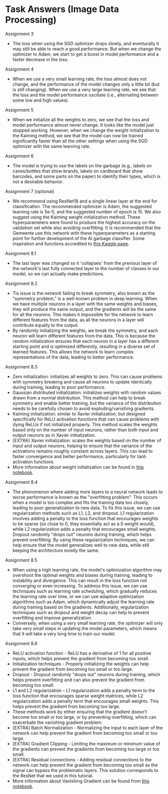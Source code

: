 # Task Answers (Image Data Processing)

Assignment 3
- The loss when using the SGD optimizer drops slowly, and eventurally it may still be able to reach a good performance. But when we change the optimizer to Adam, we start to get a boost in model performance and a faster decrease in the loss.

Assignment 4
- When we use a very small learning rate, the loss almost does not change, and the performance of the model changes only a little bit (but is still changing). When we use a very large learning rate, we see that the loss and the model performance oscillate (i.e., alternating between some low and high values).

Assignment 5
- When we initialize all the weights to zero, we see that the loss and model performance almost never change. It looks like the model just stopped working. However, when we change the weight initialization to the Kaiming method, we see that the model can now be trained significantly faster than all the other settings when using the SGD optimizer with the same learning rate.

Assignment 6
- The model is trying to use the labels on the garbage (e.g., labels on canes/bottles that show brands, labels on cardboard that show barcodes, and some parts on the paper) to identify their types, which is not a desirable behavior.

Assignment 7 (optional)
- We recommend using ResNet18 and a single linear layer at the end for classification. The recommended optimizer is Adam, the suggested learning rate is 5e-5, and the suggested number of epoch is 15. We also suggest using the Kaiming weight initialization method. These hyperparameters were found to produce the highest accuracy on the validation set while also avoiding overfitting. It is recommended that the Gemeente use this network with these hyperparameters as a starting point for further development of the AI garbage classifier. Some inspiration and functions accredited to [this Kaggle page](https://www.kaggle.com/code/aadhavvignesh/pytorch-garbage-classification-95-accuracy/notebook?scriptVersionId=38278889).

Assignment 8.1
- The last layer was changed so it 'collapses' from the previous layer of the network's last fully connected layer to the number of classes in our model, so we can actually make predictions.

Assignment 8.2
- Tis issue is the network failing to break symmetry, also known as the "symmetry problem," is a well-known problem in deep learning. When we have multiple neurons in a layer with the same weights and biases, they will produce the same output, and the gradients will be the same for all the neurons. This makes it impossible for the network to learn different features from the data, as all the neurons in a layer will contribute equally to the output.
- By randomly initializing the weights, we break the symmetry, and each neuron will learn different features from the data. This is because the random initialization ensures that each neuron in a layer has a different starting point and is optimized differently, resulting in a diverse set of learned features. This allows the network to learn complex representations of the data, leading to better performance.

Assignment 8.3
- Zero initialization: initializes all weights to zero. This can cause problems with symmetry breaking and cause all neurons to update identically during training, leading to poor performance.
- Gaussian distributed initialization: initializes weights with random values drawn from a normal distribution. This method can help to break symmetry and enable better training, but the variance of the distribution needs to be carefully chosen to avoid exploding/vanishing gradients.
- Kaiming initialization: similar to Xavier initialization, but designed specifically for ReLU activation functions that can cause problems with dying ReLUs if not initialized properly. This method scales the weights based only on the number of input neurons, rather than both input and output neurons as in Xavier initialization.
- [EXTRA] Xavier initialization: scales the weights based on the number of input and output neurons, helping to ensure that the variance of the activations remains roughly constant across layers. This can lead to faster convergence and better performance, particularly for tanh activation functions.
- More information about weight initialization can be found in [this notebook](https://uvadlc-notebooks.readthedocs.io/en/latest/tutorial_notebooks/tutorial4/Optimization_and_Initialization.html).

Assignment 8.4
- The phenomenon where adding more layers to a neural network leads to worse performance is known as the "overfitting problem". This occurs when a model is too complex and fits the training data too closely, leading to poor generalization to new data. To fix this issue, we can use regularization methods such as L1, L2, and dropout. L1 regularization involves adding a penalty to the loss function that encourages weights to be sparse (so close to 0, they essentially act as a 0 weight would), while L2 regularization adds a penalty that encourages small weights. Dropout randomly "drops out" neurons during training, which helps prevent overfitting. By using these regularization techniques, we can help ensure that the model generalizes well to new data, while still keeping the architecture mostly the same.

Assignment 8.5
- When using a high learning rate, the model's optimization algorithm may overshoot the optimal weights and biases during training, leading to instability and divergence. This can result in the loss function not converging or even increasing. To address this issue, we can use techniques such as learning rate scheduling, which gradually reduces the learning rate over time, or we can use adaptive optimization algorithms such as Adam, which dynamically adjust the learning rate during training based on the gradients. Additionally, regularization techniques such as dropout and weight decay can help to prevent overfitting and improve generalization.
- Conversely, when using a very small learning rate, the optimizer will only take very small steps in updating the model parameters, which means that it will take a very long time to train our model.

Assignment 8.6
- ReLU activation function - ReLU has a derivative of 1 for all positive inputs, which helps prevent the gradient from becoming too small.
- Initialization techniques - Properly initializing the weights can help prevent the gradient from becoming too small or too large.
- Dropout - Dropout randomly "drops out" neurons during training, which helps prevent overfitting and can also prevent the gradient from becoming too small.
- L1 and L2 regularization - L1 regularization adds a penalty term to the loss function that encourages sparse weight matrices, while L2 regularization adds a penalty term that encourages small weights. This helps prevent the gradient from becoming too large.
- These methods work by either ensuring that the gradient doesn't become too small or too large, or by preventing overfitting, which can exacerbate the vanishing gradient problem.
- [EXTRA] Batch Normalization - Normalizing the input to each layer of the network can help prevent the gradient from becoming too small or too large.
- [EXTRA] Gradient Clipping - Limiting the maximum or minimum value of the gradients can prevent the gradients from becoming too large or too small.
- [EXTRA] Residual connections - Adding residual connections to the network can help prevent the gradient from becoming too small as the signal can bypass the problematic layers. This solution corresponds to the ResNet that we used in this tutorial.
- More information about Vanishing Gradient can be found from [this notebook](https://uvadlc-notebooks.readthedocs.io/en/latest/tutorial_notebooks/tutorial3/Activation_Functions.html).